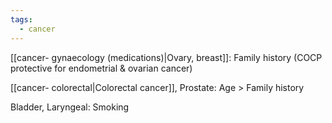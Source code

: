 ```yaml
---
tags:
  - cancer
---
```

[[cancer- gynaecology (medications)|Ovary, breast]]: Family history (COCP protective for endometrial & ovarian cancer)

[[cancer- colorectal|Colorectal cancer]], Prostate: Age > Family history

Bladder, Laryngeal: Smoking